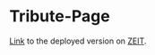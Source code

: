 # Tribute-Page

<a href="https://tribute.now.sh">Link</a> to the deployed version on <a href="https://zeit.co/home">ZEIT</a>.
